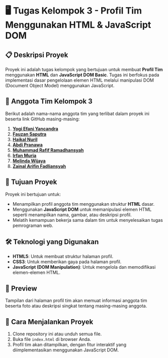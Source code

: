 # 🖥️ Tugas Kelompok 3 - Profil Tim Menggunakan HTML & JavaScript DOM

## 📋 Deskripsi Proyek
Proyek ini adalah tugas kelompok yang bertujuan untuk membuat **Profil Tim** menggunakan **HTML** dan **JavaScript DOM Basic**. Tugas ini berfokus pada implementasi dasar pengelolaan elemen HTML melalui manipulasi DOM (Document Object Model) menggunakan JavaScript.

## 👥 Anggota Tim Kelompok 3
Berikut adalah nama-nama anggota tim yang terlibat dalam proyek ini beserta link GitHub masing-masing:

1. **[Yogi Efani Yancandra](https://github.com/yogiefani)**
2. **[Fauzan Saputra](https://github.com/Xkylz1)**
3. **[Haikal Nuril](https://github.com/haikalnuril)**
4. **[Abdi Pranawa](https://github.com/AbdiPranawa)**
5. **[Muhammad Rafif Ramadhansyah](https://github.com/raaapiiip)**
6. **[Irfan Muria](https://github.com/irpanzy)**
7. **[Melinda Wijaya](https://github.com/melindawijaya)**
8. **[Zainal Arifin Fadliansyah](https://github.com/zzainalAri)**

## 🎯 Tujuan Proyek
Proyek ini bertujuan untuk:
- Menampilkan profil anggota tim menggunakan struktur **HTML** dasar.
- Menggunakan **JavaScript DOM** untuk memanipulasi elemen HTML seperti menampilkan nama, gambar, atau deskripsi profil.
- Melatih kemampuan bekerja sama dalam tim untuk menyelesaikan tugas pemrograman web.

## 🛠️ Teknologi yang Digunakan
- **HTML5**: Untuk membuat struktur halaman profil.
- **CSS3**: Untuk memberikan gaya pada halaman profil.
- **JavaScript (DOM Manipulation)**: Untuk mengelola dan memodifikasi elemen-elemen HTML.

## 📸 Preview
Tampilan dari halaman profil tim akan memuat informasi anggota tim beserta foto atau deskripsi singkat tentang masing-masing anggota.

## 🚀 Cara Menjalankan Proyek
1. Clone repository ini atau unduh semua file.
2. Buka file `index.html` di browser Anda.
3. Profil tim akan ditampilkan, dengan fitur interaktif yang diimplementasikan menggunakan JavaScript DOM.
